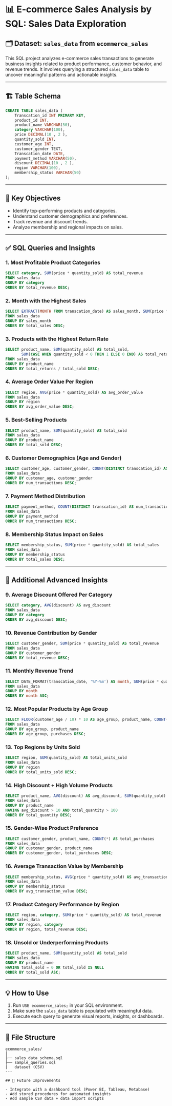 
# 📊 E-commerce Sales Analysis by SQL: Sales Data Exploration

## 🗂️ Dataset: `sales_data` from `ecommerce_sales`

This SQL project analyzes e-commerce sales transactions to generate business insights related to product performance, customer behavior, and revenue trends. It involves querying a structured `sales_data` table to uncover meaningful patterns and actionable insights.

---

## 🏗️ Table Schema

```sql
CREATE TABLE sales_data (
    Transcation_id INT PRIMARY KEY,
    product_id INT,
    product_name VARCHAR(50),
    category VARCHAR(100),
    price DECIMAL(10 , 2 ),
    quantity_sold INT,
    customer_age INT,
    customer_gender TEXT,
    Transcation_date DATE,
    payment_method VARCHAR(50),
    discount DECIMAL(10 , 2 ),
    region VARCHAR(100),
    membership_status VARCHAR(50)
);
```

---

## 📌 Key Objectives

- Identify top-performing products and categories.
- Understand customer demographics and preferences.
- Track revenue and discount trends.
- Analyze membership and regional impacts on sales.

---

## ✅ SQL Queries and Insights

### 1. Most Profitable Product Categories
```sql
SELECT category, SUM(price * quantity_sold) AS total_revenue
FROM sales_data
GROUP BY category
ORDER BY total_revenue DESC;
```

### 2. Month with the Highest Sales
```sql
SELECT EXTRACT(MONTH FROM transcation_date) AS sales_month, SUM(price * quantity_sold) AS total_sales
FROM sales_data
GROUP BY sales_month
ORDER BY total_sales DESC;
```

### 3. Products with the Highest Return Rate
```sql
SELECT product_name, SUM(quantity_sold) AS total_sold,
       SUM(CASE WHEN quantity_sold < 0 THEN 1 ELSE 0 END) AS total_returns
FROM sales_data
GROUP BY product_name
ORDER BY total_returns / total_sold DESC;
```

### 4. Average Order Value Per Region
```sql
SELECT region, AVG(price * quantity_sold) AS avg_order_value
FROM sales_data
GROUP BY region
ORDER BY avg_order_value DESC;
```

### 5. Best-Selling Products
```sql
SELECT product_name, SUM(quantity_sold) AS total_sold
FROM sales_data
GROUP BY product_name
ORDER BY total_sold DESC;
```

### 6. Customer Demographics (Age and Gender)
```sql
SELECT customer_age, customer_gender, COUNT(DISTINCT transcation_id) AS num_transactions
FROM sales_data
GROUP BY customer_age, customer_gender
ORDER BY num_transactions DESC;
```

### 7. Payment Method Distribution
```sql
SELECT payment_method, COUNT(DISTINCT transcation_id) AS num_transactions
FROM sales_data
GROUP BY payment_method
ORDER BY num_transactions DESC;
```

### 8. Membership Status Impact on Sales
```sql
SELECT membership_status, SUM(price * quantity_sold) AS total_sales
FROM sales_data
GROUP BY membership_status
ORDER BY total_sales DESC;
```

---

## 🌟 Additional Advanced Insights

### 9. Average Discount Offered Per Category
```sql
SELECT category, AVG(discount) AS avg_discount
FROM sales_data
GROUP BY category
ORDER BY avg_discount DESC;
```

### 10. Revenue Contribution by Gender
```sql
SELECT customer_gender, SUM(price * quantity_sold) AS total_revenue
FROM sales_data
GROUP BY customer_gender
ORDER BY total_revenue DESC;
```

### 11. Monthly Revenue Trend
```sql
SELECT DATE_FORMAT(transcation_date, '%Y-%m') AS month, SUM(price * quantity_sold) AS total_revenue
FROM sales_data
GROUP BY month
ORDER BY month ASC;
```

### 12. Most Popular Products by Age Group
```sql
SELECT FLOOR(customer_age / 10) * 10 AS age_group, product_name, COUNT(*) AS purchases
FROM sales_data
GROUP BY age_group, product_name
ORDER BY age_group, purchases DESC;
```

### 13. Top Regions by Units Sold
```sql
SELECT region, SUM(quantity_sold) AS total_units_sold
FROM sales_data
GROUP BY region
ORDER BY total_units_sold DESC;
```

### 14. High Discount + High Volume Products
```sql
SELECT product_name, AVG(discount) AS avg_discount, SUM(quantity_sold) AS total_quantity
FROM sales_data
GROUP BY product_name
HAVING avg_discount > 10 AND total_quantity > 100
ORDER BY total_quantity DESC;
```

### 15. Gender-Wise Product Preference
```sql
SELECT customer_gender, product_name, COUNT(*) AS total_purchases
FROM sales_data
GROUP BY customer_gender, product_name
ORDER BY customer_gender, total_purchases DESC;
```

### 16. Average Transaction Value by Membership
```sql
SELECT membership_status, AVG(price * quantity_sold) AS avg_transaction_value
FROM sales_data
GROUP BY membership_status
ORDER BY avg_transaction_value DESC;
```

### 17. Product Category Performance by Region
```sql
SELECT region, category, SUM(price * quantity_sold) AS total_revenue
FROM sales_data
GROUP BY region, category
ORDER BY region, total_revenue DESC;
```

### 18. Unsold or Underperforming Products
```sql
SELECT product_name, SUM(quantity_sold) AS total_sold
FROM sales_data
GROUP BY product_name
HAVING total_sold = 0 OR total_sold IS NULL
ORDER BY total_sold ASC;
```

---

## 💡 How to Use

1. Run `USE ecommerce_sales;` in your SQL environment.
2. Make sure the `sales_data` table is populated with meaningful data.
3. Execute each query to generate visual reports, insights, or dashboards.

---

## 📁 File Structure

```
ecommerce_sales/
│
├── sales_data_schema.sql         
├── sample_queries.sql    
|   dataset (CSV)
---

## 🧠 Future Improvements

- Integrate with a dashboard tool (Power BI, Tableau, Metabase)
- Add stored procedures for automated insights
- Add sample CSV data + data import scripts
